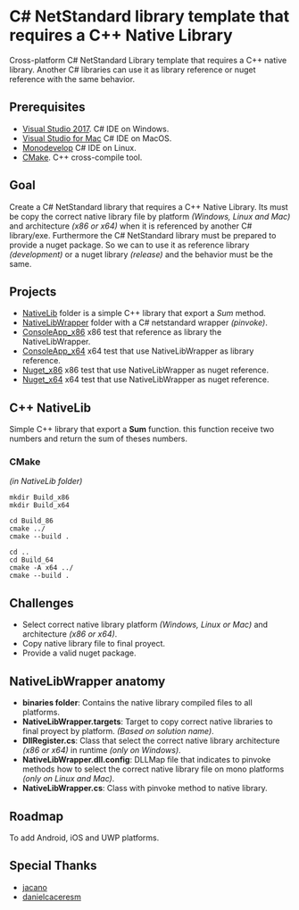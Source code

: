 # C# NetStandard library template that requires a C++ Native Library
Cross-platform C# NetStandard Library template that requires a C++ native library. Another C# libraries can use it as library reference or nuget reference with the same behavior.

## Prerequisites

* [Visual Studio 2017](https://www.visualstudio.com/downloads). C# IDE on Windows.
* [Visual Studio for Mac](https://visualstudio.microsoft.com/es/vs/mac/) C# IDE on MacOS.
* [Monodevelop](https://www.monodevelop.com/) C# IDE on Linux.
* [CMake](https://www.cmake.org/download/). C++ cross-compile tool.

## Goal

Create a C# NetStandard library that requires a C++ Native Library. Its must be copy the correct native library file by platform *(Windows, Linux and Mac)* and architecture *(x86 or x64)*  when it is referenced by another C# library/exe. Furthermore the C# NetStandard library must be prepared to provide a nuget package. So we can to use it as reference library *(development)* or a nuget library *(release)* and the behavior must be the same.

## Projects

* [NativeLib](NativeLib/) folder is a simple C++ library that export a *Sum* method.
* [NativeLibWrapper](NativeLibWrapper/) folder with a C# netstandard wrapper *(pinvoke)*.
* [ConsoleApp_x86](ConsoleApp_x86) x86 test that reference as library the NativeLibWrapper.
* [ConsoleApp_x64](ConsoleApp_x64) x64 test that use NativeLibWrapper as library reference.
* [Nuget_x86](Nuget_x86) x86 test that use NativeLibWrapper as nuget reference.
* [Nuget_x64](Nuget_X64) x64 test that use NativeLibWrapper as nuget reference.

## C++ NativeLib

Simple C++ library that export a **Sum** function. this function receive two numbers and return the sum of theses numbers.

### CMake 
*(in NativeLib folder)*
```
mkdir Build_x86
mkdir Build_x64

cd Build_86
cmake ../
cmake --build .

cd ..
cd Build_64
cmake -A x64 ../
cmake --build .
```

## Challenges

* Select correct native library platform *(Windows, Linux or Mac)* and architecture *(x86 or x64)*.
* Copy native library file to final proyect.
* Provide a valid nuget package.

## NativeLibWrapper anatomy

* **binaries folder**: Contains the native library compiled files to all platforms.
* **NativeLibWrapper.targets**: Target to copy correct native libraries to final proyect by platform. *(Based on solution name)*.
* **DllRegister.cs**: Class that select the correct native library architecture *(x86 or x64)* in runtime *(only on Windows)*.
* **NativeLibWrapper.dll.config**: DLLMap file that indicates to pinvoke methods how to select the correct native library file on mono platforms *(only on Linux and Mac)*.
* **NativeLibWrapper.cs**: Class with pinvoke method to native library.

## Roadmap

To add Android, iOS and UWP platforms.

## Special Thanks
- [jacano](https://github.com/jacano)
- [danielcaceresm](https://github.com/danielcaceresm)